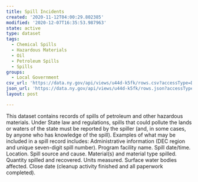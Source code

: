 ```yaml
---
title: Spill Incidents
created: '2020-11-12T04:00:29.802385'
modified: '2020-12-07T16:35:53.987963'
state: active
type: dataset
tags:
  - Chemical Spills
  - Hazardous Materials
  - Oil
  - Petroleum Spills
  - Spills
groups:
  - Local Government
csv_url: 'https://data.ny.gov/api/views/u44d-k5fk/rows.csv?accessType=DOWNLOAD'
json_url: 'https://data.ny.gov/api/views/u44d-k5fk/rows.json?accessType=DOWNLOAD'
layout: post

---
```

This dataset contains records of spills of petroleum and other hazardous materials. Under State law and regulations, spills that could pollute the lands or waters of the state must be reported by the spiller (and, in some cases, by anyone who has knowledge of the spill). Examples of what may be included in a spill record includes: Administrative information (DEC region and unique seven-digit spill number). Program facility name. Spill date/time. Location. Spill source and cause. Material(s) and material type spilled. Quantity spilled and recovered. Units measured. Surface water bodies affected. Close date (cleanup activity finished and all paperwork completed).
